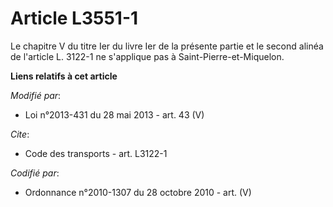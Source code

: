 # Article L3551-1

Le chapitre V du titre Ier du livre Ier de la présente partie et le second alinéa de l'article L. 3122-1 ne s'applique pas à
Saint-Pierre-et-Miquelon.

**Liens relatifs à cet article**

_Modifié par_:

  - Loi n°2013-431 du 28 mai 2013 - art. 43 (V)

_Cite_:

  - Code des transports - art. L3122-1

_Codifié par_:

  - Ordonnance n°2010-1307 du 28 octobre 2010 - art. (V)
